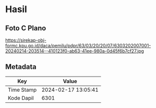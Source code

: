 # Hasil

## Foto C Plano

https://sirekap-obj-formc.kpu.go.id/daca/pemilu/pdpr/63/03/20/20/07/6303202007001-20240214-203514--410123f0-ab63-41ee-980a-0d45f6b7cf27.jpg


## Metadata

| Key        | Value               |
| ---------- | ------------------- |
| Time Stamp | 2024-02-17 13:05:41 |
| Kode Dapil | 6301                |



